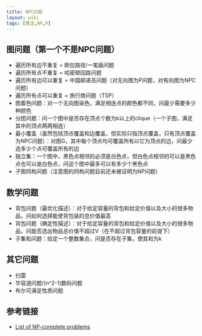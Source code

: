 ```yaml
---
title: NPC问题
layout: wiki
tags: [算法,NP,P]
---
```


## 图问题（第一个不是NPC问题）

* 遍历所有边不重复 = 欧拉路径/一笔画问题
* 遍历所有点不重复 = 哈密顿回路问题
* 遍历所有边可以重复 = 中国邮递员问题（对无向图为P问题，对有向图为NPC问题）
* 遍历所有点可以重复 = 旅行商问题（TSP）
* 图着色问题：对一个无向图染色，满足相连点的颜色都不同，问最少需要多少种颜色
* 分团问题：问一个图中是否存在顶点个数为k以上的clique（一个子图，满足其中的顶点两两相连）
* 最小覆盖（虽然包括顶点覆盖和边覆盖，但实际只指顶点覆盖，只有顶点覆盖为NPC问题）：对图G，其中每个顶点均可覆盖所有以它为顶点的边，问最少选多少个点可覆盖所有的边
* 独立集：一个图中，黑色点相邻的必须是白色点，但白色点相邻的可以是黑色点也可以是白色点，问这个图中最多可以有多少个黑色点
* 子图同构问题（注意图的同构问题目前还未被证明为NP问题）



## 数学问题

* 背包问题（最优化描述）：对于给定容量的背包和给定价值以及大小的很多物品，问如何选择能使背包装的总价值最高
* 背包问题（确定性描述）：对于给定容量的背包和给定价值以及大小的很多物品，问能否选出物品总价值不超过V（在不超过背包容量的前提下）
* 子集和问题：给定一个整数集合，问是否存在子集，使其和为k


## 其它问题

* 扫雷
* 华容道问题/(n^2-1)数码问题
* 布尔可满足性质问题


## 参考链接

* [List of NP-complete problems](https://en.wikipedia.org/wiki/List_of_NP-complete_problems)
